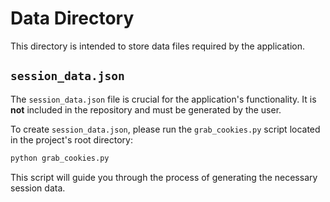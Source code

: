 # Data Directory

This directory is intended to store data files required by the application.

## `session_data.json`

The `session_data.json` file is crucial for the application's functionality. It is **not** included in the repository and must be generated by the user.

To create `session_data.json`, please run the `grab_cookies.py` script located in the project's root directory:

```bash
python grab_cookies.py
```

This script will guide you through the process of generating the necessary session data.